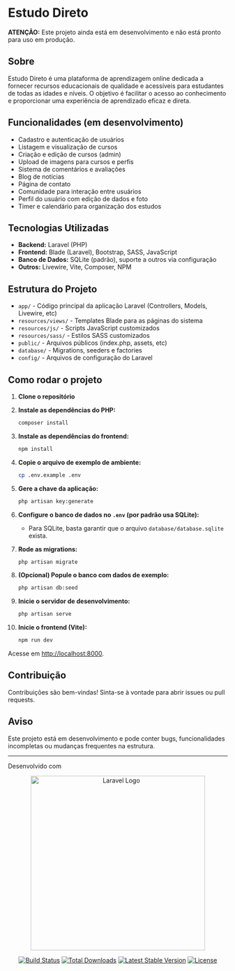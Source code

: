 # Estudo Direto

**ATENÇÃO:** Este projeto ainda está em desenvolvimento e não está pronto para uso em produção.

## Sobre

Estudo Direto é uma plataforma de aprendizagem online dedicada a fornecer recursos educacionais de qualidade e acessíveis para estudantes de todas as idades e níveis. O objetivo é facilitar o acesso ao conhecimento e proporcionar uma experiência de aprendizado eficaz e direta.

## Funcionalidades (em desenvolvimento)

- Cadastro e autenticação de usuários
- Listagem e visualização de cursos
- Criação e edição de cursos (admin)
- Upload de imagens para cursos e perfis
- Sistema de comentários e avaliações
- Blog de notícias
- Página de contato
- Comunidade para interação entre usuários
- Perfil do usuário com edição de dados e foto
- Timer e calendário para organização dos estudos

## Tecnologias Utilizadas

- **Backend:** Laravel (PHP)
- **Frontend:** Blade (Laravel), Bootstrap, SASS, JavaScript
- **Banco de Dados:** SQLite (padrão), suporte a outros via configuração
- **Outros:** Livewire, Vite, Composer, NPM

## Estrutura do Projeto

- `app/` - Código principal da aplicação Laravel (Controllers, Models, Livewire, etc)
- `resources/views/` - Templates Blade para as páginas do sistema
- `resources/js/` - Scripts JavaScript customizados
- `resources/sass/` - Estilos SASS customizados
- `public/` - Arquivos públicos (index.php, assets, etc)
- `database/` - Migrations, seeders e factories
- `config/` - Arquivos de configuração do Laravel

## Como rodar o projeto

1. **Clone o repositório**

2. **Instale as dependências do PHP:**
   ```sh
   composer install
   ```

3. **Instale as dependências do frontend:**
   ```sh
   npm install
   ```

4. **Copie o arquivo de exemplo de ambiente:**
   ```sh
   cp .env.example .env
   ```

5. **Gere a chave da aplicação:**
   ```sh
   php artisan key:generate
   ```

6. **Configure o banco de dados no `.env` (por padrão usa SQLite):**
   - Para SQLite, basta garantir que o arquivo `database/database.sqlite` exista.

7. **Rode as migrations:**
   ```sh
   php artisan migrate
   ```

8. **(Opcional) Popule o banco com dados de exemplo:**
   ```sh
   php artisan db:seed
   ```

9. **Inicie o servidor de desenvolvimento:**
   ```sh
   php artisan serve
   ```

10. **Inicie o frontend (Vite):**
    ```sh
    npm run dev
    ```

Acesse em [http://localhost:8000](http://localhost:8000).

## Contribuição

Contribuições são bem-vindas! Sinta-se à vontade para abrir issues ou pull requests.

## Aviso

Este projeto está em desenvolvimento e pode conter bugs, funcionalidades incompletas ou mudanças frequentes na estrutura.

---

Desenvolvido com

<p align="center"><a href="https://laravel.com" target="_blank"><img src="https://raw.githubusercontent.com/laravel/art/master/logo-lockup/5%20SVG/2%20CMYK/1%20Full%20Color/laravel-logolockup-cmyk-red.svg" width="400" alt="Laravel Logo"></a></p>

<p align="center">
<a href="https://github.com/laravel/framework/actions"><img src="https://github.com/laravel/framework/workflows/tests/badge.svg" alt="Build Status"></a>
<a href="https://packagist.org/packages/laravel/framework"><img src="https://img.shields.io/packagist/dt/laravel/framework" alt="Total Downloads"></a>
<a href="https://packagist.org/packages/laravel/framework"><img src="https://img.shields.io/packagist/v/laravel/framework" alt="Latest Stable Version"></a>
<a href="https://packagist.org/packages/laravel/framework"><img src="https://img.shields.io/packagist/l/laravel/framework" alt="License"></a>
</p>
